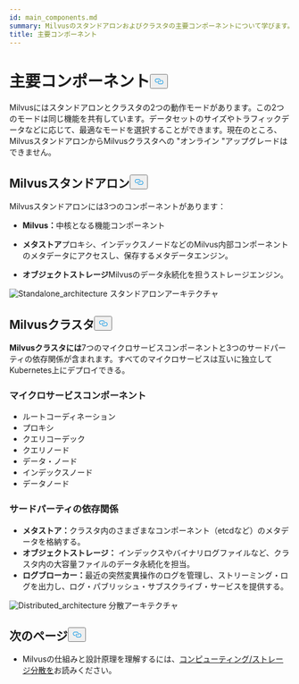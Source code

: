 ```yaml
---
id: main_components.md
summary: Milvusのスタンドアロンおよびクラスタの主要コンポーネントについて学びます。
title: 主要コンポーネント
---
```

<h1 id="Main-Components" class="common-anchor-header">主要コンポーネント<button data-href="#Main-Components" class="anchor-icon" translate="no">
      <svg translate="no"
        aria-hidden="true"
        focusable="false"
        height="20"
        version="1.1"
        viewBox="0 0 16 16"
        width="16"
      >
        <path
          fill="#0092E4"
          fill-rule="evenodd"
          d="M4 9h1v1H4c-1.5 0-3-1.69-3-3.5S2.55 3 4 3h4c1.45 0 3 1.69 3 3.5 0 1.41-.91 2.72-2 3.25V8.59c.58-.45 1-1.27 1-2.09C10 5.22 8.98 4 8 4H4c-.98 0-2 1.22-2 2.5S3 9 4 9zm9-3h-1v1h1c1 0 2 1.22 2 2.5S13.98 12 13 12H9c-.98 0-2-1.22-2-2.5 0-.83.42-1.64 1-2.09V6.25c-1.09.53-2 1.84-2 3.25C6 11.31 7.55 13 9 13h4c1.45 0 3-1.69 3-3.5S14.5 6 13 6z"
        ></path>
      </svg>
    </button></h1><p>Milvusにはスタンドアロンとクラスタの2つの動作モードがあります。この2つのモードは同じ機能を共有しています。データセットのサイズやトラフィックデータなどに応じて、最適なモードを選択することができます。現在のところ、MilvusスタンドアロンからMilvusクラスタへの "オンライン "アップグレードはできません。</p>
<h2 id="Milvus-standalone" class="common-anchor-header">Milvusスタンドアロン<button data-href="#Milvus-standalone" class="anchor-icon" translate="no">
      <svg translate="no"
        aria-hidden="true"
        focusable="false"
        height="20"
        version="1.1"
        viewBox="0 0 16 16"
        width="16"
      >
        <path
          fill="#0092E4"
          fill-rule="evenodd"
          d="M4 9h1v1H4c-1.5 0-3-1.69-3-3.5S2.55 3 4 3h4c1.45 0 3 1.69 3 3.5 0 1.41-.91 2.72-2 3.25V8.59c.58-.45 1-1.27 1-2.09C10 5.22 8.98 4 8 4H4c-.98 0-2 1.22-2 2.5S3 9 4 9zm9-3h-1v1h1c1 0 2 1.22 2 2.5S13.98 12 13 12H9c-.98 0-2-1.22-2-2.5 0-.83.42-1.64 1-2.09V6.25c-1.09.53-2 1.84-2 3.25C6 11.31 7.55 13 9 13h4c1.45 0 3-1.69 3-3.5S14.5 6 13 6z"
        ></path>
      </svg>
    </button></h2><p>Milvusスタンドアロンには3つのコンポーネントがあります：</p>
<ul>
<li><p><strong>Milvus：</strong>中核となる機能コンポーネント</p></li>
<li><p><strong>メタストア</strong>プロキシ、インデックスノードなどのMilvus内部コンポーネントのメタデータにアクセスし、保存するメタデータエンジン。</p></li>
<li><p><strong>オブジェクトストレージ</strong>Milvusのデータ永続化を担うストレージエンジン。</p></li>
</ul>
<p>
  
   <span class="img-wrapper"> <img translate="no" src="/docs/v2.4.x/assets/standalone_architecture.jpg" alt="Standalone_architecture" class="doc-image" id="standalone_architecture" />
   </span> <span class="img-wrapper"> <span>スタンドアロンアーキテクチャ</span> </span></p>
<h2 id="Milvus-cluster" class="common-anchor-header">Milvusクラスタ<button data-href="#Milvus-cluster" class="anchor-icon" translate="no">
      <svg translate="no"
        aria-hidden="true"
        focusable="false"
        height="20"
        version="1.1"
        viewBox="0 0 16 16"
        width="16"
      >
        <path
          fill="#0092E4"
          fill-rule="evenodd"
          d="M4 9h1v1H4c-1.5 0-3-1.69-3-3.5S2.55 3 4 3h4c1.45 0 3 1.69 3 3.5 0 1.41-.91 2.72-2 3.25V8.59c.58-.45 1-1.27 1-2.09C10 5.22 8.98 4 8 4H4c-.98 0-2 1.22-2 2.5S3 9 4 9zm9-3h-1v1h1c1 0 2 1.22 2 2.5S13.98 12 13 12H9c-.98 0-2-1.22-2-2.5 0-.83.42-1.64 1-2.09V6.25c-1.09.53-2 1.84-2 3.25C6 11.31 7.55 13 9 13h4c1.45 0 3-1.69 3-3.5S14.5 6 13 6z"
        ></path>
      </svg>
    </button></h2><p><strong>Milvusクラスタには</strong>7つのマイクロサービスコンポーネントと3つのサードパーティの依存関係が含まれます。すべてのマイクロサービスは互いに独立してKubernetes上にデプロイできる。</p>
<h3 id="Microservice-components" class="common-anchor-header">マイクロサービスコンポーネント</h3><ul>
<li>ルートコーディネーション</li>
<li>プロキシ</li>
<li>クエリコーデック</li>
<li>クエリノード</li>
<li>データ・ノード</li>
<li>インデックスノード</li>
<li>データノード</li>
</ul>
<h3 id="Third-party-dependencies" class="common-anchor-header">サードパーティの依存関係</h3><ul>
<li><strong>メタストア：</strong>クラスタ内のさまざまなコンポーネント（etcdなど）のメタデータを格納する。</li>
<li><strong>オブジェクトストレージ：</strong> インデックスやバイナリログファイルなど、クラスタ内の大容量ファイルのデータ永続化を担当。</li>
<li><strong>ログブローカー：</strong>最近の突然変異操作のログを管理し、ストリーミング・ログを出力し、ログ・パブリッシュ・サブスクライブ・サービスを提供する。</li>
</ul>
<p>
  
   <span class="img-wrapper"> <img translate="no" src="/docs/v2.4.x/assets/distributed_architecture.jpg" alt="Distributed_architecture" class="doc-image" id="distributed_architecture" />
   </span> <span class="img-wrapper"> <span>分散アーキテクチャ</span> </span></p>
<h2 id="Whats-next" class="common-anchor-header">次のページ<button data-href="#Whats-next" class="anchor-icon" translate="no">
      <svg translate="no"
        aria-hidden="true"
        focusable="false"
        height="20"
        version="1.1"
        viewBox="0 0 16 16"
        width="16"
      >
        <path
          fill="#0092E4"
          fill-rule="evenodd"
          d="M4 9h1v1H4c-1.5 0-3-1.69-3-3.5S2.55 3 4 3h4c1.45 0 3 1.69 3 3.5 0 1.41-.91 2.72-2 3.25V8.59c.58-.45 1-1.27 1-2.09C10 5.22 8.98 4 8 4H4c-.98 0-2 1.22-2 2.5S3 9 4 9zm9-3h-1v1h1c1 0 2 1.22 2 2.5S13.98 12 13 12H9c-.98 0-2-1.22-2-2.5 0-.83.42-1.64 1-2.09V6.25c-1.09.53-2 1.84-2 3.25C6 11.31 7.55 13 9 13h4c1.45 0 3-1.69 3-3.5S14.5 6 13 6z"
        ></path>
      </svg>
    </button></h2><ul>
<li>Milvusの仕組みと設計原理を理解するには、<a href="/docs/ja/v2.4.x/four_layers.md">コンピューティング/ストレージ分散を</a>お読みください。</li>
</ul>
